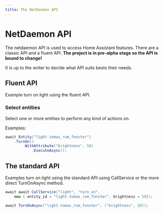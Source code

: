 ```yaml
---
title: The NetDaemon API
---
```


# NetDaemon API

The netdaemon API is used to access Home Assistant features. There are a classic API and a fluent API. **The project is in pre-alpha stage so the API is bound to change!**

It is up to the writer to decide what API suits bests their needs.

## Fluent API

Example turn on light using the fluent API.

### Select entities

Select one or more entities to perform any kind of actions on.

Examples:

```c#
await Entity("light.tomas_rum_fonster")
    .TurnOn()
        .WithAttribute("brightness", 50)
            .ExecuteAsync();

```

## The standard API

Examples turn on light using the standard API using CallService or the more direct TurnOnAsync method.

```c#
await await CallService("light", "turn_on",
    new { entity_id = "light.tomas_rum_fonster", brightness = 50});

await TurnOnAsync("light.tomas_rum_fonster", ("brightness", 50));
```
